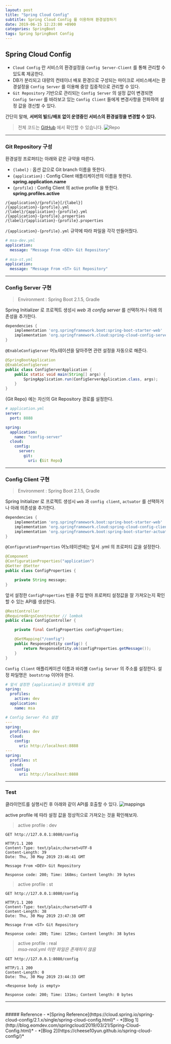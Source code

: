 ```yaml
---
layout: post
title: "Spring Cloud Config"
subtitle: Spring Cloud Config 를 이용하여 환경설정하기
date: 2019-06-15 12:23:00 +0900
categories: SpringBoot
tags: Spring SpringBoot Config
---
```


## Spring Cloud Config
- `Cloud Config` 란 서비스의 환경설정을 `Config Server-Client` 를 통해 관리할 수 있도록 제공한다. 
- DB가 분리되고 대량의 컨테이너 배포 환경으로 구성되는 마이크로 서비스에서는 환경설정을 `Config Server` 를 이용해 중앙 집중적으로 관리할 수 있다. 
- `Git Repository` 기반으로 관리되는 `Config Server` 의 설정 값이 변경되면 `Config Server` 를 바라보고 있는 `Config Client` 들에게 변경사항을 전파하여 설정 값을 갱신할 수 있다.

간단히 말해, **서버의 빌드/배포 없이 운영중인 서비스의 환경설정을 변경할 수 있다.**

> 전체 코드는 [GitHub](https://github.com/mirotic91/Spring-Cloud-Config) 에서 확인할 수 있습니다.
![Repo](/img/spring-boot/cloud-config-repo.png)

---

### Git Repository 구성
환경설정 프로퍼티는 아래와 같은 규약을 따른다.
- `{label}` : 옵션 값으로 Git branch 이름을 뜻한다.
- `{application}` : Config Client 애플리케이션의 이름을 뜻한다. **spring.application.name**
- `{profile}` : Config Client 의 active profile 을 뜻한다. **spring.profiles.active**

```
/{application}/{profile}[/{label}] 
/{application}-{profile}.yml 
/{label}/{application}-{profile}.yml 
/{application}-{profile}.properties 
/{label}/{application}-{profile}.properties 
```

`/{application}-{profile}.yml` 규약에 따라 파일을 각각 만들어줬다.

```yml
# msa-dev.yml
application:
  message: "Message From <DEV> Git Repository"
  
# msa-st.yml
application:
  message: "Message From <ST> Git Repository"
```

---

### Config Server 구현

> Environment : Spring Boot 2.1.5, Gradle

Spring Initializer 로 프로젝트 생성시 *web* 과 *config server* 를 선택하거나 아래 의존성을 추가한다.
```groovy
dependencies {
    implementation 'org.springframework.boot:spring-boot-starter-web'
    implementation 'org.springframework.cloud:spring-cloud-config-server'
}
```

`@EnableConfigServer`  어노테이션을 달아주면 관련 설정을 자동으로 해준다.

```java
@SpringBootApplication
@EnableConfigServer
public class ConfigServerApplication {
    public static void main(String[] args) {
        SpringApplication.run(ConfigServerApplication.class, args);
    }
}
```

{Git Repo} 에는 자신의 Git Repository 경로를 설정한다.

```yml
# application.yml
server:
  port: 8888

spring:
  application:
    name: "config-server"
  cloud:
    config:
      server:
        git:
          uri: {Git Repo}
```

---

### Config Client 구현

> Environment : Spring Boot 2.1.5, Gradle

Spring Initializer 로 프로젝트 생성시 `web` 과 `config client`, `actuator` 를 선택하거나 아래 의존성을 추가한다.
```groovy
dependencies {
    implementation 'org.springframework.boot:spring-boot-starter-web'
    implementation 'org.springframework.cloud:spring-cloud-config-client'
    implementation 'org.springframework.boot:spring-boot-starter-actuator'
}
```

`@ConfigurationProperties` 어노테이션에는 앞서 .yml 의 프로퍼티 값을 설정한다.

```java
@Component
@ConfigurationProperties("application")
@Getter @Setter
public class ConfigProperties {

    private String message;
}
```

앞서 설정한 `ConfigProperties` 빈을 주입 받아 프로퍼티 설정값을 잘 가져오는지 확인할 수 있는 API를 생성한다.

```java
@RestController
@RequiredArgsConstructor // lombok
public class ConfigController {

    private final ConfigProperties configProperties;

    @GetMapping("/config")
    public ResponseEntity config() {
        return ResponseEntity.ok(configProperties.getMessage());
    }
}
```

`Config Client` 애플리케이션 이름과 바라볼 `Config Server` 의 주소를 설정한다. 설정 파일명은` bootstrap` 이어야 한다.

```yml
# 앞서 설정한 {application}과 일치하도록 설정
spring:
  profiles:
    active: dev
  application:
    name: msa

# Config Server 주소 설정
---
spring:
  profiles: dev
  cloud:
    config:
      uri: http://localhost:8888
---
spring:
  profiles: st
  cloud:
    config:
      uri: http://localhost:8888
```

---

### Test
클라이언트를 실행시킨 후 아래와 같이 API를 호출할 수 있다.
![mappings](/img/spring-boot/mappings.png)

active profile 에 따라 설정 값을 정상적으로 가져오는 것을 확인해보자.

> active profile : dev

   ```
   GET http://127.0.0.1:8080/config
   
   HTTP/1.1 200 
   Content-Type: text/plain;charset=UTF-8
   Content-Length: 39
   Date: Thu, 30 May 2019 23:46:41 GMT
   
   Message From <DEV> Git Repository
   
   Response code: 200; Time: 168ms; Content length: 39 bytes
   ```

> active profile : st

   ```
   GET http://127.0.0.1:8080/config
   
   HTTP/1.1 200 
   Content-Type: text/plain;charset=UTF-8
   Content-Length: 38
   Date: Thu, 30 May 2019 23:47:38 GMT
    
   Message From <ST> Git Repository
   
   Response code: 200; Time: 125ms; Content length: 38 bytes
   ```

> active profile : real  
> *msa-real.yml 이란 파일은 존재하지 않음*
   
   ```
   GET http://127.0.0.1:8080/config
   
   HTTP/1.1 200 
   Content-Length: 0
   Date: Thu, 30 May 2019 23:44:33 GMT
    
   <Response body is empty>
    
   Response code: 200; Time: 131ms; Content length: 0 bytes
   ```

---

<br>
##### Reference
- *[Spring Reference](https://cloud.spring.io/spring-cloud-config/2.1.x/single/spring-cloud-config.html)*
- *[Blog 1](http://blog.eomdev.com/springcloud/2019/03/21/Spring-Cloud-Config.html)*
- *[Blog 2](https://cheese10yun.github.io/spring-cloud-config/)*